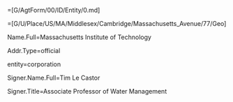=[G/AgtForm/00/ID/Entity/0.md]

=[G/U/Place/US/MA/Middlesex/Cambridge/Massachusetts_Avenue/77/Geo]

Name.Full=Massachusetts Institute of Technology

Addr.Type=official

entity=corporation

Signer.Name.Full=Tim Le Castor

Signer.Title=Associate Professor of Water Management

